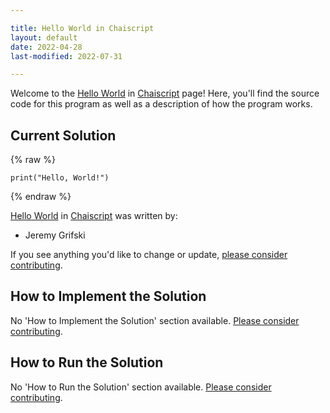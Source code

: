 ```yaml
---

title: Hello World in Chaiscript
layout: default
date: 2022-04-28
last-modified: 2022-07-31

---
```


Welcome to the [Hello World](https://sampleprograms.io/projects/hello-world) in [Chaiscript](https://sampleprograms.io/languages/chaiscript) page! Here, you'll find the source code for this program as well as a description of how the program works.

## Current Solution

{% raw %}

```chaiscript
print("Hello, World!")
```

{% endraw %}

[Hello World](https://sampleprograms.io/projects/hello-world) in [Chaiscript](https://sampleprograms.io/languages/chaiscript) was written by:

- Jeremy Grifski

If you see anything you'd like to change or update, [please consider contributing](https://github.com/TheRenegadeCoder/sample-programs).

## How to Implement the Solution

No 'How to Implement the Solution' section available. [Please consider contributing](https://github.com/TheRenegadeCoder/sample-programs-website).

## How to Run the Solution

No 'How to Run the Solution' section available. [Please consider contributing](https://github.com/TheRenegadeCoder/sample-programs-website).